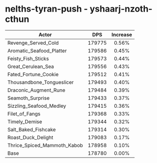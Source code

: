 # nelths-tyran-push - yshaarj-nzoth-cthun
| Actor | DPS | Increase |
|---|:---:|:---:|
|Revenge_Served_Cold|179775|0.56%|
|Aromatic_Seafood_Platter|179586|0.45%|
|Feisty_Fish_Sticks|179573|0.44%|
|Great_Cerulean_Sea|179556|0.43%|
|Fated_Fortune_Cookie|179512|0.41%|
|Thousandbone_Tongueslicer|179493|0.40%|
|Draconic_Augment_Rune|179484|0.39%|
|Seamoth_Surprise|179433|0.37%|
|Sizzling_Seafood_Medley|179415|0.36%|
|Filet_of_Fangs|179368|0.33%|
|Timely_Demise|179344|0.32%|
|Salt_Baked_Fishcake|179314|0.30%|
|Roast_Duck_Delight|179083|0.17%|
|Thrice_Spiced_Mammoth_Kabob|178958|0.10%|
|Base|178780|0.00%|
